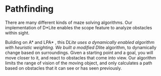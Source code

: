 # Pathfinding
There are many different kinds of maze solving algorithms. Our implementation of D*Lite enables the scope feature to analyze obstacles within sight.

Building on A* and LPA* , this D*Lite uses a dynamically enabled algorithm with heuristic weighting. We built a modified D*lite algorithm, to dynamically change based on surroundings. Given a starting point and a goal, you will move closer to it, and react to obstacles that come into view. Our algorithm limits the range of vision of the moving object, and only calculates a path based on obstacles that it can see or has seen previously.
